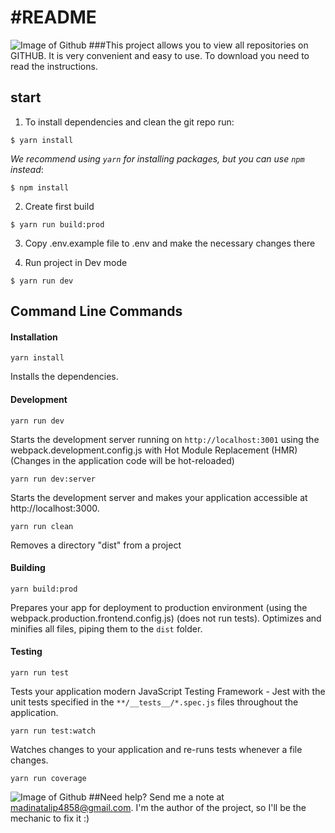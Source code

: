 # #README
![Image of Github](https://encrypted-tbn0.gstatic.com/images?q=tbn%3AANd9GcSlZI7UyhujBou2TfbBJ9ij0YFDbc3GZheN_OgaqpYSuSXzZLXT&usqp=CAU) 
###This project allows you to view all repositories on GITHUB.  It is very convenient and easy to use.  To download you need to read the instructions.
## start

1. To install dependencies and clean the git repo run:

  ```shell
  $ yarn install
  ```

  *We recommend using `yarn` for installing packages, but you can use `npm` instead*:

  ```shell
  $ npm install
  ```
2. Create first build

  ```shell
  $ yarn run build:prod
  ```
3. Copy .env.example file to .env and make the necessary changes there
  
4. Run project in Dev mode

  ```shell
  $ yarn run dev
  ```

## Command Line Commands

#### Installation

```Shell
yarn install
```
Installs the dependencies.

#### Development

```Shell
yarn run dev
```

Starts the development server running on `http://localhost:3001` using the webpack.development.config.js with Hot Module Replacement (HMR) (Changes in the application code will be hot-reloaded)

```Shell
yarn run dev:server
```

Starts the development server and makes your application accessible at http://localhost:3000.

```Shell
yarn run clean
```
Removes a directory "dist" from a project

#### Building

```Shell
yarn build:prod
```

Prepares your app for deployment to production environment (using the webpack.production.frontend.config.js) (does not run tests). Optimizes and minifies all files, piping them to the `dist` folder.


#### Testing

```Shell
yarn run test
```

Tests your application modern JavaScript Testing Framework - Jest with the unit tests specified in the `**/__tests__/*.spec.js` files
throughout the application.

```Shell
yarn run test:watch
```

Watches changes to your application and re-runs tests whenever a file changes.

```Shell
yarn run coverage
```
![Image of Github](https://encrypted-tbn0.gstatic.com/images?q=tbn%3AANd9GcSF5ftRH3G-BkzwVdoPQusRA6DGZNrLVHcv6osuqgZ5LIn8R3F7&usqp=CAU)
##Need help?
Send me a note at madinatalip4858@gmail.com. I'm the author of the project, so I'll be the mechanic to fix it :)